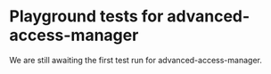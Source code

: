 # Playground tests for advanced-access-manager
We are still awaiting the first test run for advanced-access-manager.
